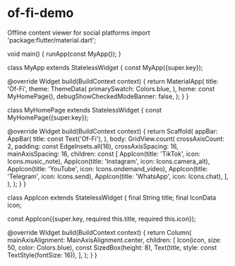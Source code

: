 # of-fi-demo
Offline content viewer for social platforms
import 'package:flutter/material.dart';

void main() {
  runApp(const MyApp());
}

class MyApp extends StatelessWidget {
  const MyApp({super.key});

  @override
  Widget build(BuildContext context) {
    return MaterialApp(
      title: 'Of-Fi',
      theme: ThemeData(
        primarySwatch: Colors.blue,
      ),
      home: const MyHomePage(),
      debugShowCheckedModeBanner: false,
    );
  }
}

class MyHomePage extends StatelessWidget {
  const MyHomePage({super.key});

  @override
  Widget build(BuildContext context) {
    return Scaffold(
      appBar: AppBar(
        title: const Text('Of-Fi'),
      ),
      body: GridView.count(
        crossAxisCount: 2,
        padding: const EdgeInsets.all(16),
        crossAxisSpacing: 16,
        mainAxisSpacing: 16,
        children: const [
          AppIcon(title: 'TikTok', icon: Icons.music_note),
          AppIcon(title: 'Instagram', icon: Icons.camera_alt),
          AppIcon(title: 'YouTube', icon: Icons.ondemand_video),
          AppIcon(title: 'Telegram', icon: Icons.send),
          AppIcon(title: 'WhatsApp', icon: Icons.chat),
        ],
      ),
    );
  }
}

class AppIcon extends StatelessWidget {
  final String title;
  final IconData icon;

  const AppIcon({super.key, required this.title, required this.icon});

  @override
  Widget build(BuildContext context) {
    return Column(
      mainAxisAlignment: MainAxisAlignment.center,
      children: [
        Icon(icon, size: 50, color: Colors.blue),
        const SizedBox(height: 8),
        Text(title, style: const TextStyle(fontSize: 16)),
      ],
    );
  }
}
